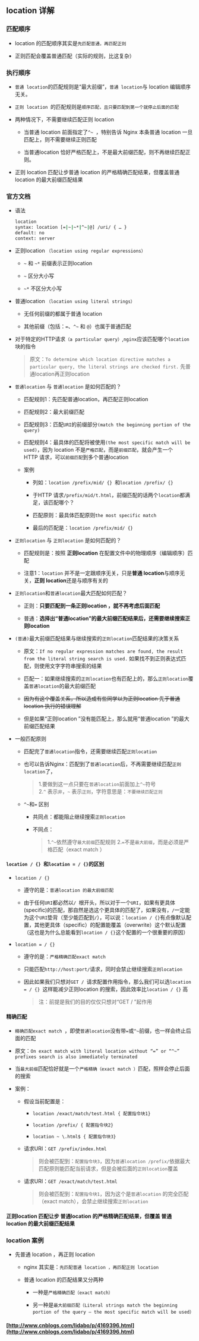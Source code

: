 ##  location 详解

###  匹配顺序

* location 的匹配顺序其实是`先匹配普通，再匹配正则`

* 正则匹配会覆盖普通匹配（实际的规则，比这复杂）  

###  执行顺序

* `普通 location`的匹配规则是“最大前缀”，`普通 location`与 location 编辑顺序无关。

* `正则 location `的匹配规则是`顺序匹配，且只要匹配到第一个就停止后面的匹配`

* 两种情况下，不需要继续匹配正则 location

  * 当普通 location 前面指定了`^~ `，特别告诉 Nginx 本条普通 location 一旦匹配上，则不需要继续正则匹配

  * 当普通location 恰好严格匹配上，不是最大前缀匹配，则不再继续匹配正则。

* 正则 location 匹配让步普通 location 的严格精确匹配结果，但覆盖普通 location 的最大前缀匹配结果     

###  官方文档

* 语法
  ```bash
  location
  syntax: location [=|~|~*|^~|@] /uri/ { … }
  default: no
  context: server
  ```
* 正则location `（location using regular expressions）`

  * `~` 和 `~*` 前缀表示正则location

  * `~` 区分大小写

  * `~*` 不区分大小写

* 普通location `（location using literal strings）`

  * 无任何前缀的都属于普通 location

  * 其他前缀（包括：`=`、`^~` 和 `@`）也属于普通匹配

* 对于特定的HTTP请求`（a particular query）`,`nginx`应该匹配哪个`location`块的指令

  > 原文：`To determine which location directive matches a particular query, the literal strings are checked first.` 先普通location再正则location

* `普通location` 与 `普通location` 是如何匹配的？

  * 匹配规则1：先匹配普通location，再匹配正则location

  * 匹配规则2：最大前缀匹配

  * 匹配规则3：匹配`URI`的前缀部分`(match the beginning portion of the query)`

  * 匹配规则4：最具体的匹配将被使用`(the most specific match will be used)`，因为 location 不是`严格匹配`，而是`前缀匹配`，就会产生一个HTTP 请求，可以`前缀匹配`到多个普通location

  * 案例

    * 列如：`location /prefix/mid/ {} `和`location /prefix/ {}` 

    * 于HTTP 请求`/prefix/mid/t.html`，前缀匹配的话两个`location`都满足，该匹配哪个？

    * 匹配原则：最具体匹配原则`the most specific match`

    * 最后的匹配是：`location /prefix/mid/ {}`

* `正则location` 与 `正则location` 是如何匹配的？

  * 匹配规则是：按照 **正则location** 在配置文件中的物理顺序（编辑顺序）匹配

  * 注意1：`location` 并不是一定跟顺序无关，只是**普通 location**与顺序无关，**正则 location**还是与顺序有关的

* `正则location`和`普通location`最大匹配如何匹配？

  * 正则：**只要匹配到一条正则location ，就不再考虑后面匹配**

  * 普通：**选择出“普通location”的最大前缀匹配结果后，还需要继续搜索正则location**

* `(普通)`最大前缀匹配结果与继续搜索的`正则location`匹配结果的决策关系

  * 原文：`If no regular expression matches are found, the result from the literal string search is used.` 如果找不到正则表达式匹配，则使用文字字符串搜索的结果

  * 匹配一：如果继续搜索的`正则location`也有匹配上的，那么`正则location`覆盖`普通location`的最大前缀匹配

  * ~~因为有这个覆盖关系，所以造成有些同学以为正则location 先于普通location 执行的错误理解~~ 

  * 但是如果“正则location ”没有能匹配上，那么就用“普通location ”的最大前缀匹配结果

* 一般匹配原则

  * 匹配完了`普通location`指令，还需要继续匹配`正则location`

  * 也可以告诉Nginx：匹配到了`普通location`后，不再需要继续匹配`正则location`了，  
    >1.要做到这一点只要在`普通location`前面加上`^~`符号  
    >2.`^` 表示`非`，`~` 表示`正则`，字符意思是：`不要继续匹配正则`

  * `^~`和`=` 区别

    * 共同点：都能阻止继续搜索`正则location` 

    * 不同点：

      >1.`^~`依然遵守`最大前缀`匹配规则
      >2.`=`不是`最大前缀`，而是必须是严格匹配（exact match ）

#### `location / {} `和`location = / {}`的区别

* `location / {}`

  * 遵守的是：`普通location 的最大前缀匹配`

  * 由于任何`URI`都必然以`/ `根开头，所以对于一个`URI`，如果有更具体(specific)的匹配，那自然是选这个更具体的匹配了，如果没有，`/`一定能为这个`URI`垫背（至少能匹配到`/`），可以说：`location / {}`有点像默认配置，其他更具体（specific）的配置能覆盖（overwrite）这个默认配置（这也是为什么总能看到`location / {}`这个配置的一个很重要的原因）

* `location = / {}`

  * 遵守的是：`严格精确匹配exact match` 

  * 只能匹配`http://host:port/`请求，同时会禁止继续搜索`正则location`

  * 因此如果我们只想对`GET / `请求配置作用指令，那么我们可以选`location = / {} `这样能减少正则location 的搜索，因此效率比`location / {}` 高

    > 注：前提是我们的目的仅仅只想对“GET / ”起作用
    
####  精确匹配

* `精确匹配exact match `，即使`普通location`没有带`=`或`^~`前缀，也一样会终止后面的匹配

* 原文：`On exact match with literal location without “=” or “^~” prefixes search is also immediately terminated`

* 当`最大前缀`匹配恰好就是一个`严格精确（exact match ）`匹配，照样会停止后面的搜索

* 案例：

  * 假设当前配置是：

    * `location /exact/match/test.html { 配置指令块1}`

    * `location /prefix/ { 配置指令块2}`

    * `location ~ \.html$ { 配置指令块3}` 

  * 请求URI：`GET /prefix/index.html`

    > 则会被匹配到：`配置指令块3`，因为`普通location /prefix/`依据最大匹配原则能匹配当前请求，但是会被后面的`正则location`覆盖

  * 请求URI：`GET /exact/match/test.html`

    > 则会被匹配到：`配置指令块1`，因为这个是`普通location` 的完全匹配（exact match），会禁止继续搜索`正则location`

#### 正则location 匹配让步 普通location 的严格精确匹配结果，但覆盖 普通location 的最大前缀匹配结果
###  location 案例
* 先普通 location ，再正则 location

  * nginx 其实是：`先匹配普通 location ，再匹配正则 location `
  
  * 普通 location 的匹配结果又分两种
  
    * 一种是`严格精确匹配（exact match）`
    
    * 另一种是`最大前缀匹配（Literal strings match the beginning portion of the query – the most specific match will be used）` 

#### [http://www.cnblogs.com/lidabo/p/4169396.html](http://www.cnblogs.com/lidabo/p/4169396.html)
